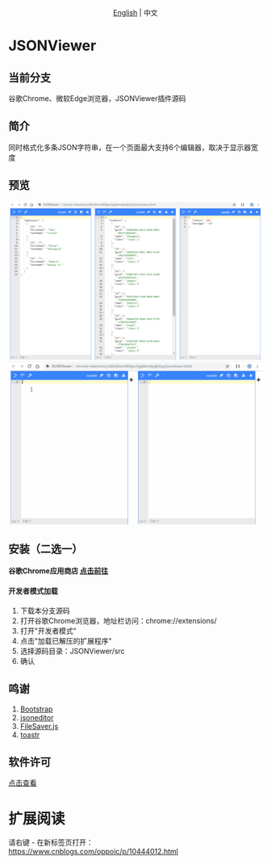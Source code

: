 <p align="center">
    <a href="README.md">English</a> |   
    <span>中文</span>
</p>

# JSONViewer

## 当前分支
谷歌Chrome、微软Edge浏览器，JSONViewer插件源码

## 简介
同时格式化多条JSON字符串，在一个页面最大支持6个编辑器，取决于显示器宽度

## 预览
![预览](/pic/jsonviewer.png)
![预览](/pic/jsonviewer.gif)

## 安装（二选一）
#### 谷歌Chrome应用商店 [点击前往](https://chrome.google.com/webstore/detail/jsonviewer/khbdpaabobknhhlpglenglkkhdmkfnca)

#### 开发者模式加载
1. 下载本分支源码
2. 打开谷歌Chrome浏览器，地址栏访问：chrome://extensions/
3. 打开"开发者模式"
4. 点击"加载已解压的扩展程序"
5. 选择源码目录：JSONViewer/src
6. 确认

## 鸣谢
1. [Bootstrap](https://github.com/twbs/bootstrap)
2. [jsoneditor](https://github.com/josdejong/jsoneditor)
3. [FileSaver.js](https://github.com/eligrey/FileSaver.js)
4. [toastr](https://github.com/CodeSeven/toastr)

## 软件许可
[点击查看](LICENSE)

# 扩展阅读
请右键 - 在新标签页打开：https://www.cnblogs.com/oppoic/p/10444012.html
